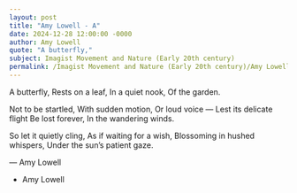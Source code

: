 ```yaml
---
layout: post
title: "Amy Lowell - A"
date: 2024-12-28 12:00:00 -0000
author: Amy Lowell
quote: "A butterfly,"
subject: Imagist Movement and Nature (Early 20th century)
permalink: /Imagist Movement and Nature (Early 20th century)/Amy Lowell/Amy Lowell - A
---
```


A butterfly,
Rests on a leaf,
In a quiet nook,
Of the garden.

Not to be startled,
With sudden motion,
Or loud voice —
Lest its delicate flight
Be lost forever,
In the wandering winds.

So let it quietly cling,
As if waiting for a wish,
Blossoming in hushed whispers,
Under the sun’s patient gaze.

— Amy Lowell

- Amy Lowell
